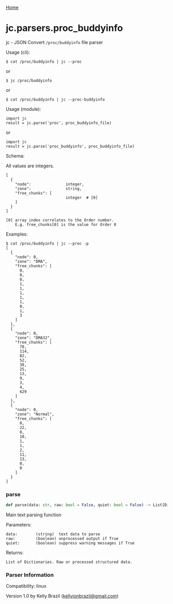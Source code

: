 [Home](https://kellyjonbrazil.github.io/jc/)
<a id="jc.parsers.proc_buddyinfo"></a>

# jc.parsers.proc\_buddyinfo

jc - JSON Convert `/proc/buddyinfo` file parser

Usage (cli):

    $ cat /proc/buddyinfo | jc --proc

or

    $ jc /proc/buddyinfo

or

    $ cat /proc/buddyinfo | jc --proc-buddyinfo

Usage (module):

    import jc
    result = jc.parse('proc', proc_buddyinfo_file)

or

    import jc
    result = jc.parse('proc_buddyinfo', proc_buddyinfo_file)

Schema:

All values are integers.

    [
      {
        "node":               integer,
        "zone":               string,
        "free_chunks": [
                              integer  # [0]
        ]
      }
    ]

    [0] array index correlates to the Order number.
        E.g. free_chunks[0] is the value for Order 0


Examples:

    $ cat /proc/buddyinfo | jc --proc -p
    [
      {
        "node": 0,
        "zone": "DMA",
        "free_chunks": [
          0,
          0,
          0,
          1,
          1,
          1,
          1,
          1,
          0,
          1,
          3
        ]
      },
      {
        "node": 0,
        "zone": "DMA32",
        "free_chunks": [
          78,
          114,
          82,
          52,
          38,
          25,
          13,
          9,
          3,
          4,
          629
        ]
      },
      {
        "node": 0,
        "zone": "Normal",
        "free_chunks": [
          0,
          22,
          8,
          10,
          1,
          1,
          2,
          11,
          13,
          0,
          0
        ]
      }
    ]

<a id="jc.parsers.proc_buddyinfo.parse"></a>

### parse

```python
def parse(data: str, raw: bool = False, quiet: bool = False) -> List[Dict]
```

Main text parsing function

Parameters:

    data:        (string)  text data to parse
    raw:         (boolean) unprocessed output if True
    quiet:       (boolean) suppress warning messages if True

Returns:

    List of Dictionaries. Raw or processed structured data.

### Parser Information
Compatibility:  linux

Version 1.0 by Kelly Brazil (kellyjonbrazil@gmail.com)
